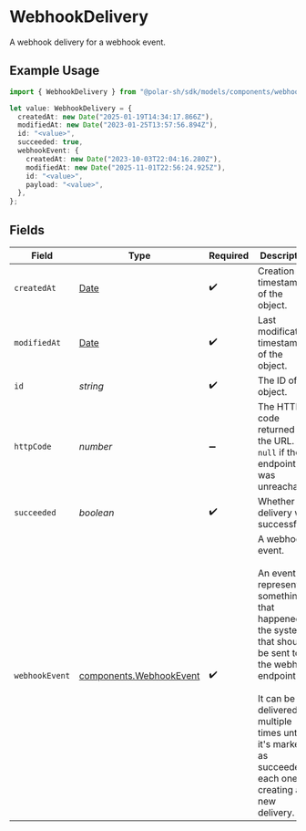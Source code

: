 # WebhookDelivery

A webhook delivery for a webhook event.

## Example Usage

```typescript
import { WebhookDelivery } from "@polar-sh/sdk/models/components/webhookdelivery.js";

let value: WebhookDelivery = {
  createdAt: new Date("2025-01-19T14:34:17.866Z"),
  modifiedAt: new Date("2023-01-25T13:57:56.894Z"),
  id: "<value>",
  succeeded: true,
  webhookEvent: {
    createdAt: new Date("2023-10-03T22:04:16.280Z"),
    modifiedAt: new Date("2025-11-01T22:56:24.925Z"),
    id: "<value>",
    payload: "<value>",
  },
};
```

## Fields

| Field                                                                                                                                                                                                                         | Type                                                                                                                                                                                                                          | Required                                                                                                                                                                                                                      | Description                                                                                                                                                                                                                   |
| ----------------------------------------------------------------------------------------------------------------------------------------------------------------------------------------------------------------------------- | ----------------------------------------------------------------------------------------------------------------------------------------------------------------------------------------------------------------------------- | ----------------------------------------------------------------------------------------------------------------------------------------------------------------------------------------------------------------------------- | ----------------------------------------------------------------------------------------------------------------------------------------------------------------------------------------------------------------------------- |
| `createdAt`                                                                                                                                                                                                                   | [Date](https://developer.mozilla.org/en-US/docs/Web/JavaScript/Reference/Global_Objects/Date)                                                                                                                                 | :heavy_check_mark:                                                                                                                                                                                                            | Creation timestamp of the object.                                                                                                                                                                                             |
| `modifiedAt`                                                                                                                                                                                                                  | [Date](https://developer.mozilla.org/en-US/docs/Web/JavaScript/Reference/Global_Objects/Date)                                                                                                                                 | :heavy_check_mark:                                                                                                                                                                                                            | Last modification timestamp of the object.                                                                                                                                                                                    |
| `id`                                                                                                                                                                                                                          | *string*                                                                                                                                                                                                                      | :heavy_check_mark:                                                                                                                                                                                                            | The ID of the object.                                                                                                                                                                                                         |
| `httpCode`                                                                                                                                                                                                                    | *number*                                                                                                                                                                                                                      | :heavy_minus_sign:                                                                                                                                                                                                            | The HTTP code returned by the URL. `null` if the endpoint was unreachable.                                                                                                                                                    |
| `succeeded`                                                                                                                                                                                                                   | *boolean*                                                                                                                                                                                                                     | :heavy_check_mark:                                                                                                                                                                                                            | Whether the delivery was successful.                                                                                                                                                                                          |
| `webhookEvent`                                                                                                                                                                                                                | [components.WebhookEvent](../../models/components/webhookevent.md)                                                                                                                                                            | :heavy_check_mark:                                                                                                                                                                                                            | A webhook event.<br/><br/>An event represent something that happened in the system<br/>that should be sent to the webhook endpoint.<br/><br/>It can be delivered multiple times until it's marked as succeeded,<br/>each one creating a new delivery. |